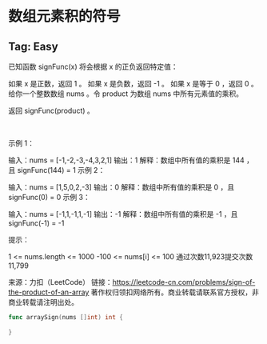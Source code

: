 # 数组元素积的符号  

## Tag: Easy


已知函数 signFunc(x) 将会根据 x 的正负返回特定值：

如果 x 是正数，返回 1 。
如果 x 是负数，返回 -1 。
如果 x 是等于 0 ，返回 0 。
给你一个整数数组 nums 。令 product 为数组 nums 中所有元素值的乘积。

返回 signFunc(product) 。

 

示例 1：

输入：nums = [-1,-2,-3,-4,3,2,1]
输出：1
解释：数组中所有值的乘积是 144 ，且 signFunc(144) = 1
示例 2：

输入：nums = [1,5,0,2,-3]
输出：0
解释：数组中所有值的乘积是 0 ，且 signFunc(0) = 0
示例 3：

输入：nums = [-1,1,-1,1,-1]
输出：-1
解释：数组中所有值的乘积是 -1 ，且 signFunc(-1) = -1
 

提示：

1 <= nums.length <= 1000
-100 <= nums[i] <= 100
通过次数11,923提交次数11,799

来源：力扣（LeetCode）
链接：https://leetcode-cn.com/problems/sign-of-the-product-of-an-array
著作权归领扣网络所有。商业转载请联系官方授权，非商业转载请注明出处。


```go
func arraySign(nums []int) int {
    
}
```